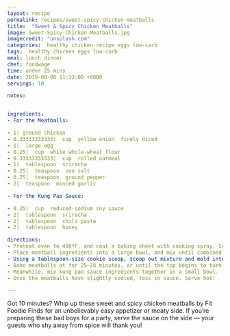 ```yaml
---
layout: recipe
permalink: recipes/sweet-spicy-chicken-meatballs
title:  "Sweet & Spicy Chicken Meatballs"
image: Sweet-Spicy-Chicken-Meatballs.jpg
imagecredit: "unsplash.com"
categories:  healthy chicken-recipe eggs low-carb
tags:  healthy chicken eggs low-carb
meal: lunch dinner
chef: foodwage
time: under 25 mins
date: 2019-08-08 11:33:00 +0800
servings: 10

notes:


ingredients:
- For the Meatballs:

- 1| ground chicken
- 0.33333333333|  cup  yellow onion  finely diced
- 1|  large egg
- 0.25|  cup  white whole-wheat flour
- 0.33333333333|  cup  rolled oatmeal
- 1|  tablespoon  sriracha
- 0.25|  teaspoon  sea salt
- 0.25|  teaspoon  ground pepper
- 2|  teaspoon  minced garlic

- For the Kung Pao Sauce:

- 0.25|  cup  reduced-sodium soy sauce
- 2|  tablespoon  sriracha
- 2|  tablespoon  chili paste
- 2|  tablespoon  honey

directions:
- Preheat oven to 400ºF, and coat a baking sheet with cooking spray. Set aside.
- Place meatball ingredients into a large bowl, and mix until combined.
- Using a tablespoon-size cookie scoop, scoop out mixture and mold into a ball with your hands (Tip: It works best if your hands are slightly wet.) Place on baking sheet.
- Bake meatballs at for 25–28 minutes, or until the top begins to turn golden brown and are cooked through.
- Meanwhile, mix kung pao sauce ingredients together in a small bowl.
- Once the meatballs have slightly cooled, toss in sauce. Serve hot!

---
```


Got 10 minutes? Whip up these sweet and spicy chicken meatballs by Fit Foodie Finds for an unbelievably easy appetizer or meaty side. If you’re preparing these bad boys for a party, serve the sauce on the side — your guests who shy away from spice will thank you!